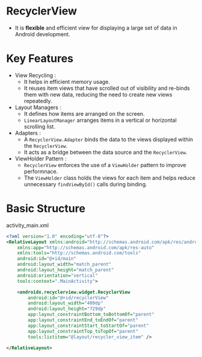 # RecyclerView
- It is **flexible** and efficient view for displaying a large set of data in Android development.

# Key Features
- View Recycling :
  - It helps in efficient memory usage.
  - It reuses item views that have scrolled out of visibility and re-binds them with new data, reducing the need to create new views repeatedly.
- Layout Managers :
  - It defines how items are arranged on the screen.
  - `LinearLayoutManager` arranges items in a vertical or horizontal scrolling list.
- Adapters :
  - A `RecyclerView.Adapter` binds the data to the views displayed within the `RecyclerView`.
  - It acts as a bridge between the data source and the `RecyclerView`.
- ViewHolder Pattern :
  - `RecyclerView` enforces the use of a `ViewHolder` pattern to improve performnace.
  - The `ViewHolder` class holds the views for each item and helps reduce unnecessary `findViewById()` calls during binding.

# Basic Structure
activity_main.xml
```xml
<?xml version="1.0" encoding="utf-8"?>
<RelativeLayout xmlns:android="http://schemas.android.com/apk/res/android"
    xmlns:app="http://schemas.android.com/apk/res-auto"
    xmlns:tools="http://schemas.android.com/tools"
    android:id="@+id/main"
    android:layout_width="match_parent"
    android:layout_height="match_parent"
    android:orientation="vertical"
    tools:context=".MainActivity">

    <androidx.recyclerview.widget.RecyclerView
        android:id="@+id/recyclerView"
        android:layout_width="409dp"
        android:layout_height="729dp"
        app:layout_constraintBottom_toBottomOf="parent"
        app:layout_constraintEnd_toEndOf="parent"
        app:layout_constraintStart_toStartOf="parent"
        app:layout_constraintTop_toTopOf="parent"
        tools:listitem="@layout/recycler_view_item" />

</RelativeLayout>
```
